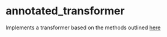 # annotated_transformer

Implements a transformer based on the methods outlined [here](https://nlp.seas.harvard.edu/annotated-transformer/#training)
